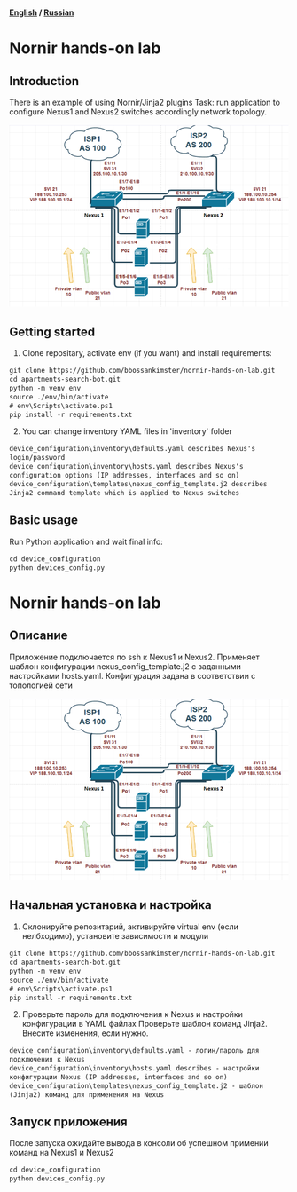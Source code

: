 #
#### [English](#English) / [Russian](#Russian)

# Nornir hands-on lab


<a name="English"></a> 

## Introduction
There is an example of using Nornir/Jinja2 plugins
Task: run application to configure Nexus1 and Nexus2 switches accordingly network topology.


![](images/network.png)
## Getting started

1. Clone repositary, activate env (if you want) and install requirements:

~~~~~~~~~~~~~~~~~~~~~~~~~~~~~~~~~~~~~~~~~~~~~~~~~~~~~~~~~~~~~~~~~~~~~~~~~~~~~~~~
git clone https://github.com/bbossankimster/nornir-hands-on-lab.git
cd apartments-search-bot.git
python -m venv env
source ./env/bin/activate
# env\Scripts\activate.ps1
pip install -r requirements.txt
~~~~~~~~~~~~~~~~~~~~~~~~~~~~~~~~~~~~~~~~~~~~~~~~~~~~~~~~~~~~~~~~~~~~~~~~~~~~~~~~
 
2. You can change inventory YAML files in 'inventory' folder

~~~~~~~~~~~~~~~~~~~~~~~~~~~~~~~~~~~~~~~~~~~~~~~~~~~~~~~~~~~~~~~~~~~~~~~~~~~~~~~~
device_configuration\inventory\defaults.yaml describes Nexus's login/password
device_configuration\inventory\hosts.yaml describes Nexus's configuration options (IP addresses, interfaces and so on)
device_configuration\templates\nexus_config_template.j2 describes Jinja2 command template which is applied to Nexus switches
~~~~~~~~~~~~~~~~~~~~~~~~~~~~~~~~~~~~~~~~~~~~~~~~~~~~~~~~~~~~~~~~~~~~~~~~~~~~~~~~


## Basic usage

Run Python application and wait final info:

~~~~~~~~~~~~~~~~~~~~~~~~~~~~~~~~~~~~~~~~~~~~~~~~~~~~~~~~~~~~~~~~~~~~~~~~~~~~~~~~
cd device_configuration
python devices_config.py
~~~~~~~~~~~~~~~~~~~~~~~~~~~~~~~~~~~~~~~~~~~~~~~~~~~~~~~~~~~~~~~~~~~~~~~~~~~~~~~~



<a name="Russian"></a> 

# Nornir hands-on lab

## Описание

Приложение подключается по ssh к Nexus1 и Nexus2.
Применяет шаблон конфигурации nexus_config_template.j2 с заданными настройками hosts.yaml.
Конфигурация задана в соответствии с топологией сети

![](images/network.png)

## Начальная установка и настройка

1. Склонируйте репозитарий, активируйте virtual env (если нелбходимо), установите зависимости и модули

~~~~~~~~~~~~~~~~~~~~~~~~~~~~~~~~~~~~~~~~~~~~~~~~~~~~~~~~~~~~~~~~~~~~~~~~~~~~~~~~
git clone https://github.com/bbossankimster/nornir-hands-on-lab.git
cd apartments-search-bot.git
python -m venv env
source ./env/bin/activate
# env\Scripts\activate.ps1
pip install -r requirements.txt
~~~~~~~~~~~~~~~~~~~~~~~~~~~~~~~~~~~~~~~~~~~~~~~~~~~~~~~~~~~~~~~~~~~~~~~~~~~~~~~~

2. Проверьте пароль для подключения к Nexus и настройки конфигурации в YAML файлах
Проверьте шаблон команд Jinja2.
Внесите изменения, если нужно.

~~~~~~~~~~~~~~~~~~~~~~~~~~~~~~~~~~~~~~~~~~~~~~~~~~~~~~~~~~~~~~~~~~~~~~~~~~~~~~~~
device_configuration\inventory\defaults.yaml - логин/пароль для подключения к Nexus
device_configuration\inventory\hosts.yaml describes - настройки конфигурации Nexus (IP addresses, interfaces and so on)
device_configuration\templates\nexus_config_template.j2 - шаблон (Jinja2) команд для применения на Nexus
~~~~~~~~~~~~~~~~~~~~~~~~~~~~~~~~~~~~~~~~~~~~~~~~~~~~~~~~~~~~~~~~~~~~~~~~~~~~~~~~

## Запуск приложения

После запуска ожидайте вывода в консоли об успешном примении команд на Nexus1 и Nexus2
~~~~~~~~~~~~~~~~~~~~~~~~~~~~~~~~~~~~~~~~~~~~~~~~~~~~~~~~~~~~~~~~~~~~~~~~~~~~~~~~
cd device_configuration
python devices_config.py
~~~~~~~~~~~~~~~~~~~~~~~~~~~~~~~~~~~~~~~~~~~~~~~~~~~~~~~~~~~~~~~~~~~~~~~~~~~~~~~~
